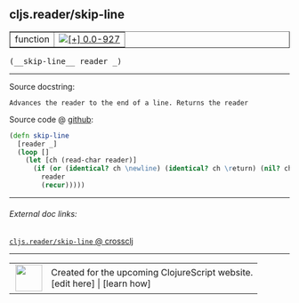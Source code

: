 ## cljs.reader/skip-line



 <table border="1">
<tr>
<td>function</td>
<td><a href="https://github.com/cljsinfo/cljs-api-docs/tree/0.0-927"><img valign="middle" alt="[+] 0.0-927" title="Added in 0.0-927" src="https://img.shields.io/badge/+-0.0--927-lightgrey.svg"></a> </td>
</tr>
</table>


 <samp>
(__skip-line__ reader _)<br>
</samp>

---





Source docstring:

```
Advances the reader to the end of a line. Returns the reader
```


Source code @ [github](https://github.com/clojure/clojurescript/blob/r2496/src/cljs/cljs/reader.cljs#L89-L96):

```clj
(defn skip-line
  [reader _]
  (loop []
    (let [ch (read-char reader)]
      (if (or (identical? ch \newline) (identical? ch \return) (nil? ch))
        reader
        (recur)))))
```

<!--
Repo - tag - source tree - lines:

 <pre>
clojurescript @ r2496
└── src
    └── cljs
        └── cljs
            └── <ins>[reader.cljs:89-96](https://github.com/clojure/clojurescript/blob/r2496/src/cljs/cljs/reader.cljs#L89-L96)</ins>
</pre>

-->

---



###### External doc links:

[`cljs.reader/skip-line` @ crossclj](http://crossclj.info/fun/cljs.reader.cljs/skip-line.html)<br>

---

 <table>
<tr><td>
<img valign="middle" align="right" width="48px" src="http://i.imgur.com/Hi20huC.png">
</td><td>
Created for the upcoming ClojureScript website.<br>
[edit here] | [learn how]
</td></tr></table>

[edit here]:https://github.com/cljsinfo/cljs-api-docs/blob/master/cljsdoc/cljs.reader/skip-line.cljsdoc
[learn how]:https://github.com/cljsinfo/cljs-api-docs/wiki/cljsdoc-files

<!--

This information was too distracting to show to readers, but I'll leave it
commented here since it is helpful to:

- pretty-print the data used to generate this document
- and show how to retrieve that data



The API data for this symbol:

```clj
{:ns "cljs.reader",
 :name "skip-line",
 :signature ["[reader _]"],
 :history [["+" "0.0-927"]],
 :type "function",
 :full-name-encode "cljs.reader/skip-line",
 :source {:code "(defn skip-line\n  [reader _]\n  (loop []\n    (let [ch (read-char reader)]\n      (if (or (identical? ch \\newline) (identical? ch \\return) (nil? ch))\n        reader\n        (recur)))))",
          :title "Source code",
          :repo "clojurescript",
          :tag "r2496",
          :filename "src/cljs/cljs/reader.cljs",
          :lines [89 96]},
 :full-name "cljs.reader/skip-line",
 :docstring "Advances the reader to the end of a line. Returns the reader"}

```

Retrieve the API data for this symbol:

```clj
;; from Clojure REPL
(require '[clojure.edn :as edn])
(-> (slurp "https://raw.githubusercontent.com/cljsinfo/cljs-api-docs/catalog/cljs-api.edn")
    (edn/read-string)
    (get-in [:symbols "cljs.reader/skip-line"]))
```

-->
